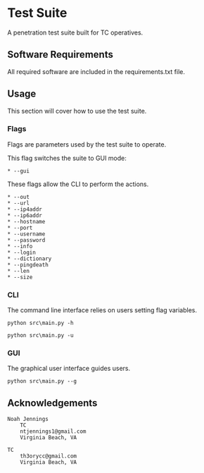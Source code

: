 # Test Suite

A penetration test suite built for TC operatives.

## Software Requirements

All required software are included in the requirements.txt file.

## Usage

This section will cover how to use the test suite.

### Flags

Flags are parameters used by the test suite to operate.

This flag switches the suite to GUI mode:
```
* --gui
```

These flags allow the CLI to perform the actions.
```
* --out
* --url
* --ip4addr
* --ip6addr
* --hostname
* --port
* --username
* --password
* --info
* --login
* --dictionary
* --pingdeath
* --len
* --size
```

### CLI

The command line interface relies on users setting flag variables. 

```
python src\main.py -h
```

```
python src\main.py -u
```

### GUI

The graphical user interface guides users.

```
python src\main.py --g
```

## Acknowledgements

    Noah Jennings 
        TC 
        ntjennings1@gmail.com
        Virginia Beach, VA
        
    TC 
        th3orycc@gmail.com
        Virginia Beach, VA